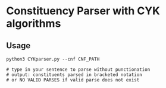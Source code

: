 # Constituency Parser with CYK algorithms

## Usage
```
python3 CYKparser.py --cnf CNF_PATH

# type in your sentence to parse without punctionation
# output: constituents parsed in bracketed notation 
# or NO VALID PARSES if valid parse does not exist
```